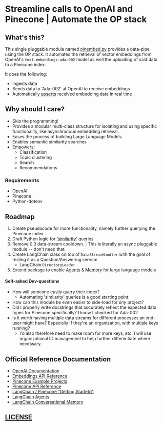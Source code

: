 # Streamline calls to OpenAI and Pinecone | Automate the OP stack

## What's this?

This single pluggable module named [pinembed.py](pinembed.py) provides a data-pipe using the OP stack.
It automates the retrieval of vector embeddings from OpenAI's `text-embeddings-ada-002` model as well the uploading of said data to a Pinecone index.

It does the following:

- Ingests data
- Sends data to 'Ada-002' at OpenAI to receive embeddings
- Automatically [upserts](https://docs.pinecone.io/reference/upsert "Upsert documentation") received embedding data in real time

## Why should I care?

- Skip the programming!
- Provides a modular multi-class structure for isolating and using specific functionality, like asynchronous embedding retrieval.
- Eases the process of building Large Language Models
- Enables semantic similarity searches
- [Empowers](https://platform.openai.com/docs/guides/embeddings/what-are-embeddings#:~:text=To%20see%20embeddings%20in%20action%2C%20check%20out%20our%20code%20samples "Reference Documentation"):
  - Classification
  - Topic clustering
  - Search
  - Recommendations

### Requirements

- OpenAI
- Pinecone
- Python-dotenv

## Roadmap

1) Create pseudocode for more functionality, namely further querying the Pinecone index
2) Draft Python logic for ['similarity'](https://docs.pinecone.io/reference/query) queries
3) Remove 0.3 data-stream cooldown. | This is literally an async pluggable module -- don't need that.
4) Create LangChain class on top of `DataStreamHandler` with the goal of testing it as a Question/Answering service
   * LangChain `DirectoryLoader`
5) Extend package to enable [Agents](https://www.pinecone.io/learn/series/langchain/langchain-agents/ "Agent Documentation") & [Memory](https://www.pinecone.io/learn/series/langchain/langchain-conversational-memory/ "Memory Documentation") for large language models

#### Self-asked Dev-questions

- How will someone easily query their index?
  - Automating 'similarity' queries is a good starting point
- How can this module be even easier to side-load for *any* project?
- Did I properly write docstrings that accurately reflect the expected data types for Pinecone specifically? I know I checked for Ada-002.
- Is it worth having multiple data streams for different processes an end-user might have? Especially if they're an organization, with multiple keys running?
  - I'd also therefore need to make room for more keys, etc. I will use organizational ID management to help further differentiate where necessary.

## Official Reference Documentation

- [OpenAI Documentation](https://platform.openai.com/docs/guides/embeddings)
- [Embeddings API Reference](https://platform.openai.com/docs/api-reference)
- [Pinecone Example Projects](https://docs.pinecone.io/page/examples)
- [Pinecone API Reference](https://docs.pinecone.io/reference)
- [LangChain / Pinecone "Getting Startetd"](https://www.pinecone.io/learn/series/langchain/langchain-intro/)
- [LangChain Agents](https://www.pinecone.io/learn/series/langchain/langchain-agents/)
- [LangChain Conversational Memory](https://www.pinecone.io/learn/series/langchain/langchain-conversational-memory/)

## [LICENSE](../LICENSE)
